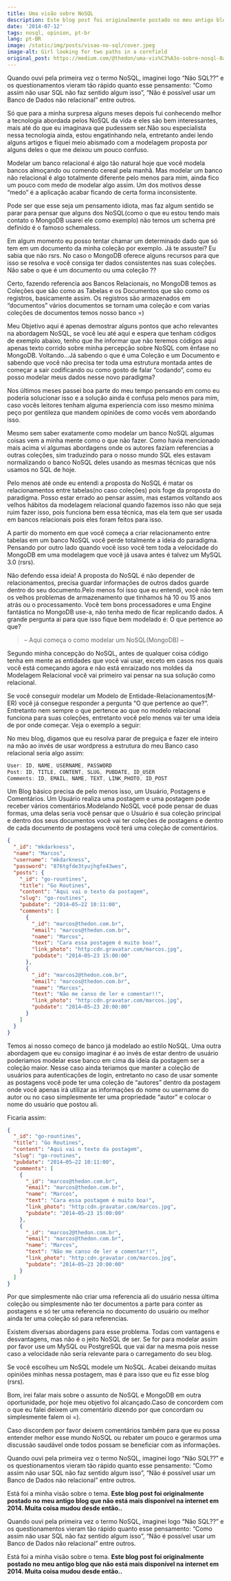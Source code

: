 ```yaml
---
title: Uma visão sobre NoSQL
description: Este blog post foi originalmente postado no meu antigo blog que não está mais disponível na internet em 2014. Muita coisa mudou desde então
date: '2014-07-12'
tags: nosql, opinion, pt-br
lang: pt-BR
image: /static/img/posts/visao-no-sql/cover.jpeg
image-alt: Girl looking for two paths in a cornfield
original_post: https://medium.com/@thedon/uma-vis%C3%A3o-sobre-nosql-8ad02626fb6a
---
```


Quando ouvi pela primeira vez o termo NoSQL, imaginei logo “Não SQL??” e os questionamentos vieram tão rápido quanto esse pensamento: “Como assim não usar SQL não faz sentido algum isso”, “Não é possível usar um Banco de Dados não relacional” entre outros.

Só que para a minha surpresa alguns meses depois fui conhecendo melhor a tecnologia abordada pelos NoSQL da vida e eles são bem interessantes, mais até do que eu imaginava que pudessem ser.Não sou especialista nessa tecnologia ainda, estou engatinhando nela, entretanto andei lendo alguns artigos e fiquei meio abismado com a modelagem proposta por alguns deles o que me deixou um pouco confuso.

Modelar um banco relacional é algo tão natural hoje que você modela bancos almoçando ou comendo cereal pela manhã. Mas modelar um banco não relacional é algo totalmente diferente pelo menos para mim, ainda fico um pouco com medo de modelar algo assim. Um dos motivos desse “medo” é a aplicação acabar ficando de certa forma inconsistente.

Pode ser que esse seja um pensamento idiota, mas faz algum sentido se parar para pensar que alguns dos NoSQL(como o que eu estou tendo mais contato o MongoDB usarei ele como exemplo) não temos um schema pré definido é o famoso schemaless.

Em algum momento eu posso tentar chamar um determinado dado que só tem em um documento da minha coleção por exemplo. Já te assustei? Eu sabia que não rsrs. No caso o MongoDB oferece alguns recursos para que isso se resolva e você consiga ter dados consistentes nas suas coleções. Não sabe o que é um documento ou uma coleção ??

Certo, fazendo referencia aos Bancos Relacionais, no MongoDB temos as Coleções que são como as Tabelas e os Documentos que são como os registros, basicamente assim. Os registros são armazenados em “documentos” vários documentos se tornam uma coleção e com varias coleções de documentos temos nosso banco =)

Meu Objetivo aqui é apenas demostrar alguns pontos que acho relevantes na abordagem NoSQL, se você leu até aqui e espera que tenham códigos de exemplo abaixo, tenho que lhe informar que não teremos códigos aqui apenas texto corrido sobre minha percepção sobre NoSQL com ênfase no MongoDB. Voltando…Já sabendo o que é uma Coleção e um Documento e sabendo que você não precisa ter toda uma estrutura montada antes de começar a sair codificando ou como gosto de falar “codando”, como eu posso modelar meus dados nesse novo paradigma?

Nos últimos meses passei boa parte do meu tempo pensando em como eu poderia solucionar isso e a solução ainda é confusa pelo menos para mim, caso vocês leitores tenham alguma experiencia com isso mesmo minima peço por gentileza que mandem opiniões de como vocês vem abordando isso.

Mesmo sem saber exatamente como modelar um banco NoSQL algumas coisas vem a minha mente como o que não fazer. Como havia mencionado mais acima vi algumas abordagens onde os autores faziam referencias a outras coleções, sim traduzindo para o nosso mundo SQL eles estavam normalizando o banco NoSQL deles usando as mesmas técnicas que nós usamos no SQL de hoje.

Pelo menos até onde eu entendi a proposta do NoSQL é matar os relacionamentos entre tabelas(no caso coleções) pois foge da proposta do paradigma. Posso estar errado ao pensar assim, mas estamos voltando aos velhos hábitos da modelagem relacional quando fazemos isso não que seja ruim fazer isso, pois funciona bem essa técnica, mas ela tem que ser usada em bancos relacionais pois eles foram feitos para isso.

A partir do momento em que você começa a criar relacionamento entre tabelas em um banco NoSQL você perde totalmente a ideia do paradigma. Pensando por outro lado quando você isso você tem toda a velocidade do MongoDB em uma modelagem que você já usava antes é talvez um MySQL 3.0 (rsrs).

Não defendo essa ideia! A proposta do NoSQL é não depender de relacionamentos, precisa guardar informações de outros dados guarde dentro do seu documento.Pelo menos foi isso que eu entendi, você não tem os velhos problemas de armazenamento que tinhamos há 10 ou 15 anos atrás ou o processamento. Você tem bons processadores e uma Engine fantástica no MongoDB use-a, não tenha medo de ficar replicando dados. A grande pergunta ai para que isso fique bem modelado é: O que pertence ao que?

> – Aqui começa o como modelar um NoSQL(MongoDB) –

Segundo minha concepção do NoSQL, antes de qualquer coisa código tenha em mente as entidades que você vai usar, exceto em casos nos quais você está começando agora e não está enraizado nos moldes da Modelagem Relacional você vai primeiro vai pensar na sua solução como relacional.

Se você conseguir modelar um Modelo de Entidade-Relacionamentos(M-ER) você já consegue responder a pergunta “O que pertence ao que?”. Entretanto nem sempre o que pertence ao que no modelo relacional funciona para suas coleções, entretanto você pelo menos vai ter uma ideia de por onde começar. Veja o exemplo a seguir:

No meu blog, digamos que eu resolva parar de preguiça e fazer ele inteiro na mão ao invés de usar wordpress a estrutura do meu Banco caso relacional seria algo assim:

```jsx
User: ID, NAME, USERNAME, PASSWORD
Post: ID, TITLE, CONTENT, SLUG, PUBDATE, ID_USER
Comments: ID, EMAIL, NAME, TEXT, LINK_PHOTO, ID_POST
```

Um Blog básico precisa de pelo menos isso, um Usuário, Postagens e Comentários. Um Usuário realiza uma postagem e uma postagem pode receber vários comentários.Modelando NoSQL você pode pensar de duas formas, uma delas seria você pensar que o Usuário é sua coleção principal e dentro dos seus documentos você vai ter coleções de postagens e dentro de cada documento de postagens você terá uma coleção de comentários.

```json
{
  "_id": "mkdarkness",
  "name": "Marcos",
  "username": "mkdarkness",
  "password": "876tgfde3tyujhgfe43wes",
  "posts": {
    "_id": "go-rountines",
    "title": "Go Routines",
    "content": "Aqui vai o texto da postagem",
    "slug": "go-routines",
    "pubdate": "2014–05–22 10:11:00",
    "comments": [
      {
        "_id": "marcos@thedon.com.br",
        "email": "marcos@thedon.com.br",
        "name": "Marcos",
        "text": "Cara essa postagem é muito boa!",
        "link_photo": "http:cdn.gravatar.com/marcos.jpg",
        "pubdate": "2014–05–23 15:00:00"
      },
      {
        "_id": "marcos2@thedon.com.br",
        "email": "marcos@thedon.com.br",
        "name": "Marcos",
        "text": "Não me canso de ler e comentar!!",
        "link_photo": "http:cdn.gravatar.com/marcos.jpg",
        "pubdate": "2014–05–23 20:00:00"
      }
    ]
  }
}
```

Temos ai nosso começo de banco já modelado ao estilo NoSQL. Uma outra abordagem que eu consigo imaginar é ao invés de estar dentro de usuário poderiamos modelar esse banco em cima da ideia da postagem ser a coleção maior. Nesse caso ainda teriamos que manter a coleção de usuários para autenticações de login, entretanto no caso de usar somente as postagens você pode ter uma coleção de “autores” dentro da postagem onde você apenas irá utilizar as informações do nome ou username do autor ou no caso simplesmente ter uma propriedade “autor” e colocar o nome do usuário que postou ali.

Ficaria assim:

```json
{
  "_id": "go-rountines",
  "title": "Go Routines",
  "content": "Aqui vai o texto da postagem",
  "slug": "go-routines",
  "pubdate": "2014–05–22 10:11:00",
  "comments": [
    {
      "_id": "marcos@thedon.com.br",
      "email": "marcos@thedon.com.br",
      "name": "Marcos",
      "text": "Cara essa postagem é muito boa!",
      "link_photo": "http:cdn.gravatar.com/marcos.jpg",
      "pubdate": "2014–05–23 15:00:00"
    },
    {
      "_id": "marcos2@thedon.com.br",
      "email": "marcos@thedon.com.br",
      "name": "Marcos",
      "text": "Não me canso de ler e comentar!!",
      "link_photo": "http:cdn.gravatar.com/marcos.jpg",
      "pubdate": "2014–05–23 20:00:00"
    }
  ]
}
```

Por que simplesmente não criar uma referencia ali do usuário nessa última coleção ou simplesmente não ter documentos a parte para conter as postagens e só ter uma referencia no documento do usuário ou melhor ainda ter uma coleção só para referencias.

Existem diversas abordagens para esse problema. Todas com vantagens e desvantagens, mas não é o jeito NoSQL de ser. Se for para modelar assim por favor use um MySQL ou PostgreSQL que vai dar na mesma pois nesse caso a velocidade não seria relevante para o carregamento do seu blog.

Se você escolheu um NoSQL modele um NoSQL. Acabei deixando muitas opiniões minhas nessa postagem, mas é para isso que eu fiz esse blog (rsrs).

Bom, irei falar mais sobre o assunto de NoSQL e MongoDB em outra oportunidade, por hoje meu objetivo foi alcançado.Caso de concordem com o que eu falei deixem um comentário dizendo por que concordam ou simplesmente falem oi =).

Caso discordem por favor deixem comentários também para que eu possa entender melhor esse mundo NoSQL ou rebater um pouco e gerarmos uma discussão saudável onde todos possam se beneficiar com as informações.

Quando ouvi pela primeira vez o termo NoSQL, imaginei logo “Não SQL??” e os questionamentos vieram tão rápido quanto esse pensamento: “Como assim não usar SQL não faz sentido algum isso”, “Não é possível usar um Banco de Dados não relacional” entre outros.

Está foi a minha visão sobre o tema. **Este blog post foi originalmente postado no meu antigo blog que não está mais disponível na internet em 2014. Muita coisa mudou desde então..**

Quando ouvi pela primeira vez o termo NoSQL, imaginei logo “Não SQL??” e os questionamentos vieram tão rápido quanto esse pensamento: “Como assim não usar SQL não faz sentido algum isso”, “Não é possível usar um Banco de Dados não relacional” entre outros.

Está foi a minha visão sobre o tema. **Este blog post foi originalmente postado no meu antigo blog que não está mais disponível na internet em 2014. Muita coisa mudou desde então..**
